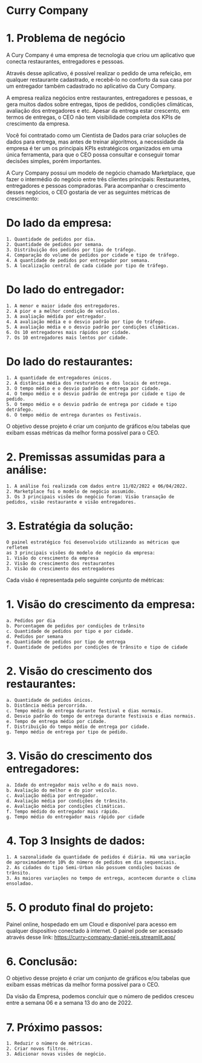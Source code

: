 # Curry Company

# 1. Problema de negócio
  
  A Cury Company é uma empresa de tecnologia que criou um aplicativo que conecta restaurantes, entregadores e pessoas.
  
  Através desse aplicativo, é possível realizar o pedido de uma refeição, em qualquer restaurante cadastrado, e recebê-lo no conforto da sua casa por 
  um entregador também cadastrado no aplicativo da Cury Company.
 
  A empresa realiza negócios entre restaurantes, entregadores e pessoas, e gera muitos dados sobre entregas, tipos de pedidos, condições
  climáticas, avaliação dos entregadores e etc. Apesar da entrega estar crescento, em termos de entregas, o CEO não tem visibilidade completa
  dos KPIs de crescimento da empresa.
  
  Você foi contratado como um Cientista de Dados para criar soluções de dados para entrega, mas antes de treinar algoritmos, a necessidade da
  empresa é ter um os principais KPIs estratégicos organizados em uma única ferramenta, para que o CEO possa consultar e conseguir tomar
  decisões simples, porém importantes.
  
  A Cury Company possui um modelo de negócio chamado Marketplace, que fazer o intermédio do negócio entre três clientes principais:
  Restaurantes, entregadores e pessoas compradoras.  Para acompanhar o crescimento desses negócios, o CEO gostaria de ver as seguintes
  métricas de crescimento:

# Do lado da empresa:
    1. Quantidade de pedidos por dia.
    2. Quantidade de pedidos por semana.
    3. Distribuição dos pedidos por tipo de tráfego.
    4. Comparação do volume de pedidos por cidade e tipo de tráfego.
    4. A quantidade de pedidos por entregador por semana.
    5. A localização central de cada cidade por tipo de tráfego.

# Do lado do entregador:
    1. A menor e maior idade dos entregadores.
    2. A pior e a melhor condição de veículos.
    3. A avaliação médida por entregador.
    4. A avaliação média e o desvio padrão por tipo de tráfego.
    5. A avaliação média e o desvio padrão por condições climáticas.
    6. Os 10 entregadores mais rápidos por cidade.
    7. Os 10 entregadores mais lentos por cidade.

# Do lado do restaurantes:
    1. A quantidade de entregadores únicos.
    2. A distância média dos resturantes e dos locais de entrega.
    3. O tempo médio e o desvio padrão de entrega por cidade.
    4. O tempo médio e o desvio padrão de entrega por cidade e tipo de pedido.
    5. O tempo médio e o desvio padrão de entrega por cidade e tipo detráfego.
    6. O tempo médio de entrega durantes os Festivais.

O objetivo desse projeto é criar um conjunto de gráficos e/ou tabelas que
exibam essas métricas da melhor forma possível para o CEO.

# 2. Premissas assumidas para a análise:
    1. A análise foi realizada com dados entre 11/02/2022 e 06/04/2022.
    2. Marketplace foi o modelo de negócio assumido.
    3. Os 3 principais visões do negócio foram: Visão transação de pedidos, visão restaurante e visão entregadores.

# 3. Estratégia da solução:
    O painel estratégico foi desenvolvido utilizando as métricas que refletem
    as 3 principais visões do modelo de negócio da empresa:
    1. Visão do crescimento da empresa
    2. Visão do crescimento dos restaurantes
    3. Visão do crescimento dos entregadores

Cada visão é representada pelo seguinte conjunto de métricas:

# 1. Visão do crescimento da empresa:
    a. Pedidos por dia
    b. Porcentagem de pedidos por condições de trânsito
    c. Quantidade de pedidos por tipo e por cidade.
    d. Pedidos por semana
    e. Quantidade de pedidos por tipo de entrega
    f. Quantidade de pedidos por condições de trânsito e tipo de cidade


# 2. Visão do crescimento dos restaurantes:
    a. Quantidade de pedidos únicos.
    b. Distância média percorrida.
    c. Tempo médio de entrega durante festival e dias normais.
    d. Desvio padrão do tempo de entrega durante festivais e dias normais.
    e. Tempo de entrega médio por cidade.
    f. Distribuição do tempo médio de entrega por cidade.
    g. Tempo médio de entrega por tipo de pedido.

# 3. Visão do crescimento dos entregadores:
    a. Idade do entregador mais velho e do mais novo.
    b. Avaliação do melhor e do pior veículo.
    c. Avaliação média por entregador.
    d. Avaliação média por condições de trânsito.
    e. Avaliação média por condições climáticas.
    f. Tempo médido do entregador mais rápido.
    g. Tempo médio do entregador mais rápido por cidade

# 4. Top 3 Insights de dados:
    1. A sazonalidade da quantidade de pedidos é diária. Há uma variação
    de aproximadamente 10% do número de pedidos em dia sequenciais.
    2. As cidades do tipo Semi-Urban não possuem condições baixas de trânsito.
    3. As maiores variações no tempo de entrega, acontecem durante o clima ensoladao.

# 5. O produto final do projeto:

Painel online, hospedado em um Cloud e disponível para acesso em
qualquer dispositivo conectado à internet.
O painel pode ser acessado através desse link: https://curry-company-daniel-reis.streamlit.app/

# 6. Conclusão:

O objetivo desse projeto é criar um conjunto de gráficos e/ou tabelas que
exibam essas métricas da melhor forma possível para o CEO.

Da visão da Empresa, podemos concluir que o número de pedidos
cresceu entre a semana 06 e a semana 13 do ano de 2022.

# 7. Próximo passos:
    1. Reduzir o número de métricas.
    2. Criar novos filtros.
    3. Adicionar novas visões de negócio.











